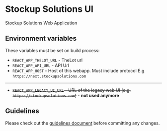 # Stockup Solutions UI

Stockup Solutions Web Application

## Environment variables

These variables must be set on build process:

- `REACT_APP_THELOT_URL` - TheLot url
- `REACT_APP_API_URL` - API Url
- `REACT_APP_HOST` - Host of this webapp. Must include protocol E.g. `https://next.stockupsolutions.com`

---

- ~~`REACT_APP_LEGACY_UI_URL` - URL of the legacy web UI (e.g. `https://stockupsolutions.com`)~~ - **not used anymore**

## Guidelines

Please check out the [guidelines document](./guidelines.md) before committing any changes.
